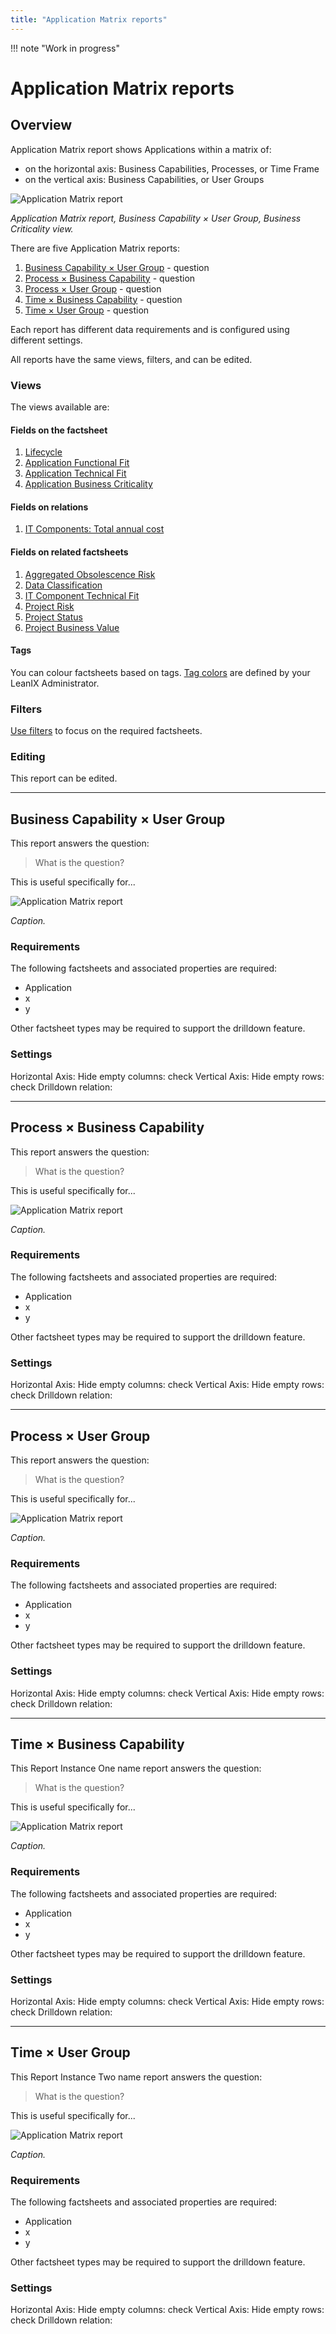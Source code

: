 ```yaml
---
title: "Application Matrix reports"
---
```


!!! note "Work in progress"

# Application Matrix reports

## Overview

Application Matrix report shows Applications within a matrix of:

- on the horizontal axis: Business Capabilities, Processes, or Time Frame
- on the vertical axis: Business Capabilities, or User Groups

![Application Matrix report](../assets/images/application-matrix-bc-ug.png)  

*Application Matrix report, Business Capability × User Group, Business Criticality view.*

There are five Application Matrix reports: 

1. [Business Capability × User Group](#business-capability-user-group) - question
1. [Process × Business Capability](#process-business-capability) - question
1. [Process × User Group](#process-user-group) - question
1. [Time × Business Capability](#time-business-capability) - question
1. [Time × User Group](#time-user-group) - question

Each report has different data requirements and is configured using different settings.

All reports have the same views, filters, and can be edited. 


### Views

The views available are:

#### Fields on the factsheet 

1. [Lifecycle][lifecycle-view]
1. [Application Functional Fit][application-functional-fit-view]
1. [Application Technical Fit][application-technical-fit-view]
1. [Application Business Criticality][application-business-criticality-view]

#### Fields on relations

1. [IT Components: Total annual cost][application-total-annual-cost-view]

#### Fields on related factsheets

1. [Aggregated Obsolescence Risk][aggregated-obsolescence-risk-view]
1. [Data Classification][data-classification-view]
1. [IT Component Technical Fit][application-technical-fit-view]
1. [Project Risk][project-risk-view]
1. [Project Status][project-status-view]
1. [Project Business Value][project-business-value-view]

#### Tags

You can colour factsheets based on tags. [Tag colors](https://docs.leanix.net/docs/maintain-your-tags) are defined by your LeanIX Administrator.

### Filters

[Use filters][report-filters] to focus on the required factsheets.

### Editing

This report can be edited.

--- 

## Business Capability × User Group

This report answers the question:

> What is the question?

This is useful specifically for... 

![Application Matrix report](/assets/images/application-matrix-bc-ug.png)  

*Caption.*

### Requirements

The following factsheets and associated properties are required:

- Application
- x
- y

Other factsheet types may be required to support the drilldown feature. 

### Settings

Horizontal Axis: 
Hide empty columns: check
Vertical Axis:
Hide empty rows: check
Drilldown relation: 
 
--- 

## Process × Business Capability 

This report answers the question:

> What is the question?

This is useful specifically for... 

![Application Matrix report](/assets/images/application-matrix-process-bc.png)  

*Caption.*

### Requirements

The following factsheets and associated properties are required:

- Application
- x
- y

Other factsheet types may be required to support the drilldown feature. 

### Settings

Horizontal Axis: 
Hide empty columns: check
Vertical Axis:
Hide empty rows: check
Drilldown relation: 

--- 

## Process × User Group

This report answers the question:

> What is the question?

This is useful specifically for... 

![Application Matrix report](/assets/images/application-matrix-process-ug.png)  

*Caption.*

### Requirements

The following factsheets and associated properties are required:

- Application
- x
- y

Other factsheet types may be required to support the drilldown feature. 

### Settings

Horizontal Axis: 
Hide empty columns: check
Vertical Axis:
Hide empty rows: check
Drilldown relation: 
 



--- 

## Time × Business Capability 

This Report Instance One name report answers the question:

> What is the question?

This is useful specifically for... 

![Application Matrix report](/assets/images/application-matrix-time-bc.png)  

<!--
![](https://www.leanix.net/hubfs/2019%20LX%20Website/General/Illu/apmkey-strategic-priorities-8-Col-XL.svg)
-->
*Caption.*

### Requirements

The following factsheets and associated properties are required:

- Application
- x
- y

Other factsheet types may be required to support the drilldown feature. 

### Settings

Horizontal Axis: 
Hide empty columns: check
Vertical Axis:
Hide empty rows: check
Drilldown relation: 
 


--- 

## Time × User Group

This Report Instance Two name report answers the question:

> What is the question?

This is useful specifically for... 

![Application Matrix report](/assets/images/application-matrix-time-ug.png)  

*Caption.*

### Requirements

The following factsheets and associated properties are required:

- Application
- x
- y

Other factsheet types may be required to support the drilldown feature. 

### Settings

Horizontal Axis: 
Hide empty columns: check
Vertical Axis:
Hide empty rows: check
Drilldown relation: 
 

<!-- view links -->

[lifecycle-view]: https://docs.leanix.net/docs/reporting-views#1-lifecycle
[application-functional-fit-view]: https://docs.leanix.net/docs/reporting-views#2-functional-fit
[application-technical-fit-view]: https://docs.leanix.net/docs/reporting-views#3-technical-fit
[it-component-technical-fit]: https://docs.leanix.net/docs/reporting-views#3-technical-fit
[application-business-criticality-view]: https://docs.leanix.net/docs/reporting-views#4-business-criticality
[aggregated-obsolescence-risk-view]: https://docs.leanix.net/docs/reporting-views#5-technology-risk
[project-risk-view]: https://docs.leanix.net/docs/reporting-views#6-project-risk
[project-status-view]: https://docs.leanix.net/docs/reporting-views#7-project-status
[project-cost-view]: https://docs.leanix.net/docs/reporting-views#8-project-business-value-budget-opex--capex
[project-business-value-view]: https://docs.leanix.net/docs/reporting-views#9-project-business-value-npv
[provider-quality-view]: https://docs.leanix.net/docs/reporting-views#10-provider-quality
[provider-criticality-view]: https://docs.leanix.net/docs/reporting-views#11-provider-criticality
[application-total-annual-cost-view]: https://docs.leanix.net/docs/reporting-views#12-it-componentsapplications-total-annual-cost
[it-component-resource-classification]: https://docs.leanix.net/docs/reporting-views#13-technical-stacksit-components-resource-classification
[data-classification-view]: https://docs.leanix.net/docs/reporting-views#14-data-object-application-data-classification

<!-- other links -->

[report-filters]: https://docs.leanix.net/docs/searching-and-filtering-functions-in-leanix#searching-in-reports
